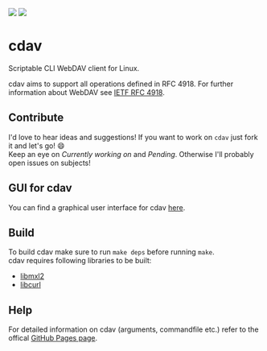![](https://github.com/luv4bytes/cdav/workflows/ubuntu-16.04/badge.svg)
![](https://github.com/luv4bytes/cdav/workflows/ubuntu-18.04/badge.svg)

# cdav
Scriptable CLI WebDAV client for Linux.


cdav aims to support all operations defined in RFC 4918.
For further information about WebDAV see <a href="https://tools.ietf.org/html/rfc4918">IETF RFC 4918</a>.

## Contribute
I'd love to hear ideas and suggestions! If you want to work on `cdav` just fork it and let's go! :smile:  
Keep an eye on *Currently working on* and *Pending*. Otherwise I'll probably open issues on subjects!

## GUI for cdav
You can find a graphical user interface for cdav <a href="https://github.com/luv4bytes/cdav-gtk">here</a>.

## Build

To build cdav make sure to run `make deps` before running `make`. <br>
cdav requires following libraries to be built:

- <a href="http://xmlsoft.org/">libmxl2</a>
- <a href="https://curl.se/libcurl/">libcurl</a>


## Help
For detailed information on cdav (arguments, commandfile etc.) refer to the offical <a href="https://luv4bytes.github.io/cdav">GitHub Pages page</a>.
